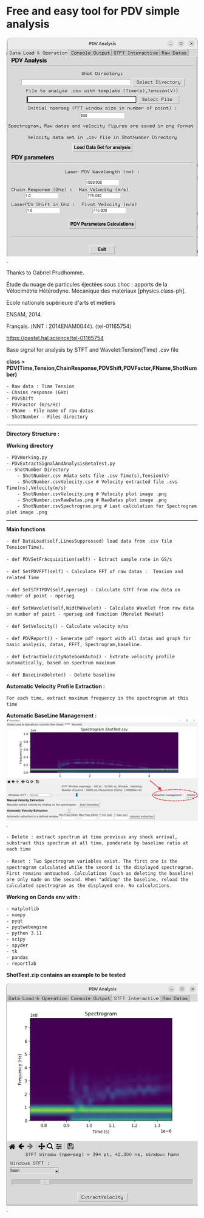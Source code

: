 # Free and easy tool for PDV simple analysis 

![](https://github.com/ToolKitHephaistosLaserShock/PDVHephaistos/blob/main/DataLoad.png).

Thanks to Gabriel Prudhomme. 

Étude du nuage de particules éjectées sous choc : apports de la Vélocimétrie Hétérodyne. Mécanique des matériaux [physics.class-ph]. 

Ecole nationale supérieure d'arts et métiers

ENSAM, 2014.

Français. ⟨NNT : 2014ENAM0044⟩. ⟨tel-01165754⟩

https://pastel.hal.science/tel-01165754

Base signal for analysis by STFT and Wavelet:Tension(Time) .csv file

**class > PDV(Time,Tension,ChainResponse,PDVShift,PDVFactor,FName,ShotNumber)**

    - Raw data : Time Tension
    - Chains response (GHz)
    - PDVShift 
    - PDVFactor (m/s/Hz)
    - FName - File name of raw datas   
    - ShotNumber - Files directory
*************************************************************
**Directory Structure :**

**Working directory**

    - PDVWorking.py
    - PDVExtractSignalAndAnalysisBetaTest.py
    -- ShotNumber Directory
        - ShotNumber.csv #data sets file .csv Time(s),Tension(V)
        - ShotNumber.csvVelocity.csv # Velocity extracted file .cvs Time(ns),Velocity(m/s)
        - ShotNumber.csvVelocity.png # Velocity plot image .png
        - ShotNumber.csvRawDatas.png # RawDatas plot image .png
        - ShotNumber.csvSpectrogram.png # Last calculation for Spectrogram plot image .png
******************************
**Main functions**

    - def DataLoad(self,LinesSuppressed) load data from .csv file Tension(Time). 
      
    - def PDVSetFrAcquisition(self) - Extract sample rate in GS/s

    - def SetPDVFFT(self) - Calculate FFT of raw datas :  Tension and related Time

    - def SetSTFTPDV(self,nperseg) - Calculate STFT from raw data on number of point - nperseg

    - def SetWavelet(self,WidthWavelet) - Calculate Wavelet from raw data on number of point - nperseg and function (Morelet MexHat)

    - def SetVelocity() - Calculate velocity m/ss

    - def PDVReport() - Generate pdf report with all datas and graph for basic analysis, datas, FFFT, Spectrogram,baseline.  
	
	- def ExtractVelocityNotebookAuto() - Extrate velocity profile automatically, based on spectrum maximum
	
	- def BaseLineDelete() - Delete baseline

**Automatic Velocity Profile Extraction :**

	For each time, extract maximum frequency in the spectrogram at this time
	
**Automatic BaseLine Management :**
![](https://github.com/ToolKitHephaistosLaserShock/PDVHephaistos/blob/c90a0e8b6aa25a6592d646e8c44c0f1792cc5357/Capture_BaseLine_Delete.png).

	- Delete : extract spectrum at time previous any shock arrival, substract this spectrum at all time, ponderate by baseline ratio at each time
	
	- Reset : Two Spectrogram variables exist. The first one is the spectrogram calculated while the second is the displayed spectrogram. First remains untouched. Calculations (such as deleting the baseline) are only made on the second. When "adding" the baseline, reload the calculated spectrogram as the displayed one. No calculations.


**Working on Conda env with :**

    - matplotlib
    - numpy
    - pyqt
    - pyqtwebengine
    - python 3.11
    - scipy
    - spyder
    - tk
    - pandas
    - reportlab
    
**ShotTest.zip contains an example to be tested**


![](https://github.com/ToolKitHephaistosLaserShock/PDVHephaistos/blob/main/SFTinteractive.png "SFT Interactive").
